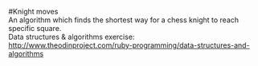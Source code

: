 #Knight moves  
An algorithm which finds the shortest way for a chess knight to reach specific square.  
Data structures & algorithms exercise:  
http://www.theodinproject.com/ruby-programming/data-structures-and-algorithms  
  